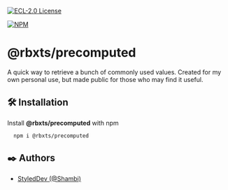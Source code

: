 [![ECL-2.0 License](https://img.shields.io/npm/l/@rbxts/precomputed?label=License)](https://choosealicense.com/licenses/ecl-2.0/)

[![NPM](https://nodei.co/npm/@rbxts/precomputed.png)](https://npmjs.org/package/@rbxts/precomputed)

# @rbxts/precomputed

A quick way to retrieve a bunch of commonly used values.
Created for my own personal use, but made public for those who may find it useful.

## 🛠️ Installation

Install **@rbxts/precomputed** with npm

```shell
  npm i @rbxts/precomputed
```
    
## ✒️ Authors

- [StyledDev (@Shambi)](https://www.github.com/Shambi-0)
